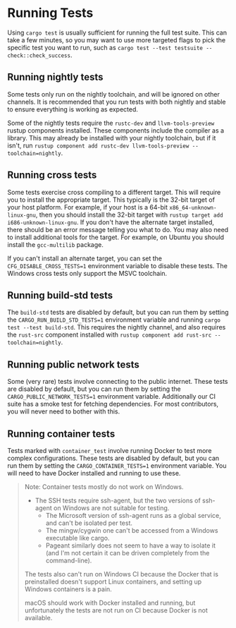 # Running Tests

Using `cargo test` is usually sufficient for running the full test suite. This
can take a few minutes, so you may want to use more targeted flags to pick the
specific test you want to run, such as `cargo test --test testsuite
-- check::check_success`.

## Running nightly tests

Some tests only run on the nightly toolchain, and will be ignored on other
channels. It is recommended that you run tests with both nightly and stable to
ensure everything is working as expected.

Some of the nightly tests require the `rustc-dev` and `llvm-tools-preview`
rustup components installed. These components include the compiler as a
library. This may already be installed with your nightly toolchain, but if it
isn't, run `rustup component add rustc-dev llvm-tools-preview
--toolchain=nightly`.

## Running cross tests

Some tests exercise cross compiling to a different target. This will require
you to install the appropriate target. This typically is the 32-bit target of
your host platform. For example, if your host is a 64-bit
`x86_64-unknown-linux-gnu`, then you should install the 32-bit target with
`rustup target add i686-unknown-linux-gnu`. If you don't have the alternate
target installed, there should be an error message telling you what to do. You
may also need to install additional tools for the target. For example, on Ubuntu
you should install the `gcc-multilib` package.

If you can't install an alternate target, you can set the
`CFG_DISABLE_CROSS_TESTS=1` environment variable to disable these tests. The
Windows cross tests only support the MSVC toolchain.

## Running build-std tests

The `build-std` tests are disabled by default, but you can run them by setting
the `CARGO_RUN_BUILD_STD_TESTS=1` environment variable and running `cargo test
--test build-std`. This requires the nightly channel, and also requires the
`rust-src` component installed with `rustup component add rust-src
--toolchain=nightly`.

## Running public network tests

Some (very rare) tests involve connecting to the public internet.
These tests are disabled by default,
but you can run them by setting the `CARGO_PUBLIC_NETWORK_TESTS=1` environment variable.
Additionally our CI suite has a smoke test for fetching dependencies.
For most contributors, you will never need to bother with this.

## Running container tests

Tests marked with `container_test` involve running Docker to test more complex configurations.
These tests are disabled by default,
but you can run them by setting the `CARGO_CONTAINER_TESTS=1` environment variable.
You will need to have Docker installed and running to use these.

> Note: Container tests mostly do not work on Windows.
> * The SSH tests require ssh-agent, but the two versions of ssh-agent
> on Windows are not suitable for testing.
>     * The Microsoft version of ssh-agent runs as a global service, and can't be isolated per test.
>     * The mingw/cygwin one can't be accessed from a Windows executable like cargo.
>     * Pageant similarly does not seem to have a way to isolate it (and I'm not certain it can be driven completely from the command-line).
>
> The tests also can't run on Windows CI because the Docker that is preinstalled doesn't support Linux containers, and setting up Windows containers is a pain.
>
> macOS should work with Docker installed and running,
> but unfortunately the tests are not run on CI because Docker is not available.

